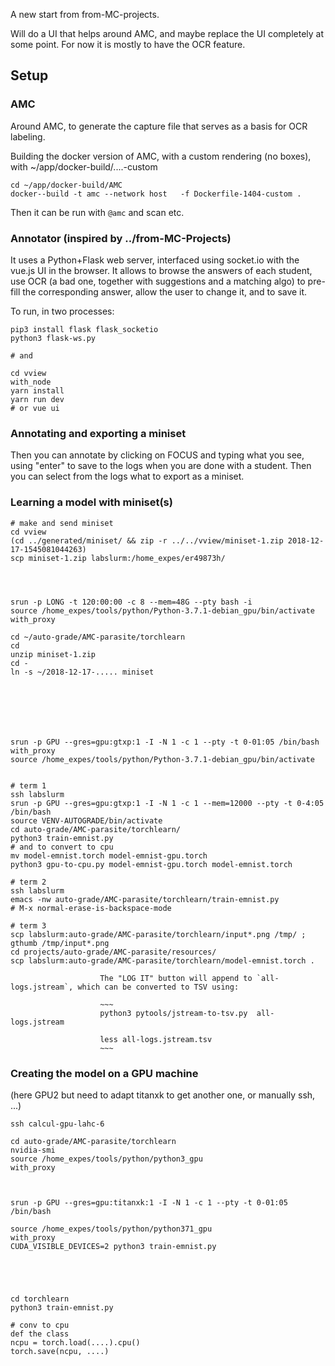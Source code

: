 

A new start from from-MC-projects.

Will do a UI that helps around AMC, and maybe replace the UI completely at some point.
For now it is mostly to have the OCR feature.

## Setup

### AMC

Around AMC, to generate the capture file that serves as a basis for OCR labeling.

Building the docker version of AMC, with a custom rendering (no boxes), with ~/app/docker-build/....-custom
~~~
cd ~/app/docker-build/AMC
docker--build -t amc --network host   -f Dockerfile-1404-custom .
~~~

Then it can be run with `@amc` and scan etc.


### Annotator (inspired by ../from-MC-Projects)

It uses a Python+Flask web server, interfaced using socket.io with the vue.js UI in the browser.
It allows to browse the answers of each student, use OCR (a bad one, together with suggestions and a matching algo) to pre-fill the corresponding answer, allow the user to change it, and to save it.

To run, in two processes:

~~~
pip3 install flask flask_socketio
python3 flask-ws.py

# and

cd vview
with_node
yarn install
yarn run dev
# or vue ui
~~~

### Annotating and exporting a miniset

Then you can annotate by clicking on FOCUS and typing what you see, using "enter" to save to the logs when you are done with a student.
Then you can select from the logs what to export as a miniset.

### Learning a model with miniset(s)

~~~
# make and send miniset
cd vview
(cd ../generated/miniset/ && zip -r ../../vview/miniset-1.zip 2018-12-17-1545081044263)
scp miniset-1.zip labslurm:/home_expes/er49873h/




srun -p LONG -t 120:00:00 -c 8 --mem=48G --pty bash -i
source /home_expes/tools/python/Python-3.7.1-debian_gpu/bin/activate
with_proxy

cd ~/auto-grade/AMC-parasite/torchlearn
cd
unzip miniset-1.zip
cd -
ln -s ~/2018-12-17-..... miniset







srun -p GPU --gres=gpu:gtxp:1 -I -N 1 -c 1 --pty -t 0-01:05 /bin/bash
with_proxy
source /home_expes/tools/python/Python-3.7.1-debian_gpu/bin/activate


# term 1
ssh labslurm
srun -p GPU --gres=gpu:gtxp:1 -I -N 1 -c 1 --mem=12000 --pty -t 0-4:05 /bin/bash
source VENV-AUTOGRADE/bin/activate
cd auto-grade/AMC-parasite/torchlearn/
python3 train-emnist.py
# and to convert to cpu
mv model-emnist.torch model-emnist-gpu.torch
python3 gpu-to-cpu.py model-emnist-gpu.torch model-emnist.torch

# term 2
ssh labslurm
emacs -nw auto-grade/AMC-parasite/torchlearn/train-emnist.py
# M-x normal-erase-is-backspace-mode

# term 3
scp labslurm:auto-grade/AMC-parasite/torchlearn/input*.png /tmp/ ; gthumb /tmp/input*.png
cd projects/auto-grade/AMC-parasite/resources/
scp labslurm:auto-grade/AMC-parasite/torchlearn/model-emnist.torch .

~~~







                        The "LOG IT" button will append to `all-logs.jstream`, which can be converted to TSV using:

                        ~~~
                        python3 pytools/jstream-to-tsv.py  all-logs.jstream

                        less all-logs.jstream.tsv
                        ~~~


### Creating the model on a GPU machine

(here GPU2 but need to adapt titanxk to get another one, or manually ssh, ...)

~~~
ssh calcul-gpu-lahc-6

cd auto-grade/AMC-parasite/torchlearn
nvidia-smi
source /home_expes/tools/python/python3_gpu
with_proxy



srun -p GPU --gres=gpu:titanxk:1 -I -N 1 -c 1 --pty -t 0-01:05 /bin/bash

source /home_expes/tools/python/python371_gpu
with_proxy
CUDA_VISIBLE_DEVICES=2 python3 train-emnist.py





cd torchlearn
python3 train-emnist.py

# conv to cpu
def the class
ncpu = torch.load(....).cpu()
torch.save(ncpu, ....)
~~~
